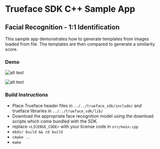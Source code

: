 # Trueface SDK C++ Sample App
## Facial Recognition - 1:1 Identification
This sample app demonstrates how to generate templates from images loaded from file.
The templates are then compared to generate a similarity score.

### Demo
![alt text](https://i.ibb.co/G2skdHJ/Untitled-presentation-1.jpg)

![alt text](https://i.ibb.co/SPwVK4V/Untitled-presentation-1.jpg)

### Build Instructions
* Place Trueface header files in `../../trueface_sdk/include/` and trueface libraries in `../../trueface_sdk/lib/`
* Download the appropriate face recognition model using the download scripts which come bundled with the SDK. 
* replace `<LICENSE_CODE>` with your license code in `src/main.cpp`
* `mkdir build && cd build`
* `cmake ..`
* `make`

